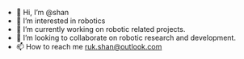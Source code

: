 - 👋 Hi, I’m @shan
- 👀 I’m interested in robotics
- 🌱 I’m currently working on robotic related projects. 
- 💞️ I’m looking to collaborate on robotic research and development. 
- 📫 How to reach me ruk.shan@outlook.com

<!---
ruk-shan/ruk-shan is a ✨ special ✨ repository because its `README.md` (this file) appears on your GitHub profile.
You can click the Preview link to take a look at your changes.
--->
